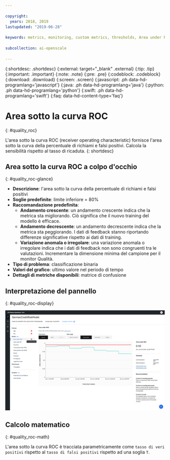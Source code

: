 ```yaml
---

copyright:
  years: 2018, 2019
lastupdated: "2019-06-28"

keywords: metrics, monitoring, custom metrics, thresholds, Area under ROC

subcollection: ai-openscale

---
```


{:shortdesc: .shortdesc}
{:external: target="_blank" .external}
{:tip: .tip}
{:important: .important}
{:note: .note}
{:pre: .pre}
{:codeblock: .codeblock}
{:download: .download}
{:screen: .screen}
{:javascript: .ph data-hd-programlang='javascript'}
{:java: .ph data-hd-programlang='java'}
{:python: .ph data-hd-programlang='python'}
{:swift: .ph data-hd-programlang='swift'}
{:faq: data-hd-content-type='faq'}

# Area sotto la curva ROC
{: #quality_roc}

L'area sotto la curva ROC (receiver operating characteristic) fornisce l'area sotto la curva della percentuale di richiami e falsi positivi. Calcola la sensibilità rispetto al tasso di ricaduta.
{: shortdesc}

## Area sotto la curva ROC a colpo d'occhio
{: #quality_roc-glance}

- **Descrizione**: l'area sotto la curva della percentuale di richiami e falsi positivi
- **Soglie predefinite**: limite inferiore = 80%
- **Raccomandazione predefinita**:
   - **Andamento crescente**: un andamento crescente indica che la metrica sta migliorando. Ciò significa che il nuovo training del modello è efficace.
   - **Andamento decrescente**: un andamento decrescente indica che la metrica sta peggiorando. I dati di feedback stanno riportando differenze significative rispetto ai dati di training.
   - **Variazione anomala o irregolare**: una variazione anomala o irregolare indica che i dati di feedback non sono congruenti tra le valutazioni. Incrementare la dimensione minima del campione per il monitor Qualità.
- **Tipo di problema**: classificazione binaria
- **Valori del grafico**: ultimo valore nel periodo di tempo
- **Dettagli di metriche disponibili**: matrice di confusione

## Interpretazione del pannello
{: #quality_roc-display}

![viene visualizzato il grafico dell'area sotto la curva ROC.](images/quality-area-under-roc.png)

## Calcolo matematico
{: #quality_roc-math}

L'area sotto la curva ROC è tracciata parametricamente come `tasso di veri positivi` rispetto al `tasso di falsi positivi` rispetto ad una soglia `T`.



